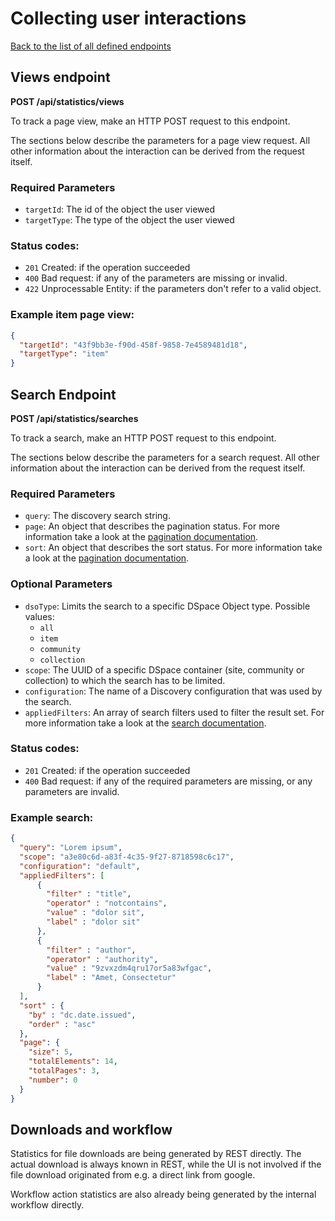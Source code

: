 # Collecting user interactions
[Back to the list of all defined endpoints](endpoints.md)

## Views endpoint
**POST /api/statistics/views**

To track a page view, make an HTTP POST request to this endpoint.

The sections below describe the parameters for a page view request. All other information about the interaction can be derived from the request itself.

### Required Parameters
- `targetId`: The id of the object the user viewed
- `targetType`: The type of the object the user viewed

### Status codes:

- `201` Created: if the operation succeeded
- `400` Bad request: if any of the parameters are missing or invalid.
- `422` Unprocessable Entity: if the parameters don't refer to a valid object.

### Example item page view:

```json
{
  "targetId": "43f9bb3e-f90d-458f-9858-7e4589481d18",
  "targetType": "item"
}
```


## Search Endpoint
**POST /api/statistics/searches**

To track a search, make an HTTP POST request to this endpoint.

The sections below describe the parameters for a search request. All other information about the interaction can be derived from the request itself.

### Required Parameters
- `query`: The discovery search string.
- `page`: An object that describes the pagination status. For more information take a look at the [pagination documentation](README.md#Pagination).
- `sort`: An object that describes the sort status. For more information take a look at the [pagination documentation](README.md#Pagination).

### Optional Parameters
- `dsoType`: Limits the search to a specific DSpace Object type. Possible values:
     - `all`
     - `item`
     - `community`
     - `collection`
- `scope`: The UUID of a specific DSpace container (site, community or collection) to which the search has to be limited.
- `configuration`: The name of a Discovery configuration that was used by the search.
- `appliedFilters`: An array of search filters  used to filter the result set. For more information take a look at the [search documentation](search-endpoint.md#matching-dspace-objects-search-results).

### Status codes:

- `201` Created: if the operation succeeded
- `400` Bad request: if any of the required parameters are missing, or any parameters are invalid.

### Example search:

```json
{
  "query": "Lorem ipsum",
  "scope": "a3e80c6d-a83f-4c35-9f27-8718598c6c17",
  "configuration": "default",
  "appliedFilters": [
      {
        "filter" : "title",
        "operator" : "notcontains",
        "value" : "dolor sit",
        "label" : "dolor sit"
      },
      {
        "filter" : "author",
        "operator" : "authority",
        "value" : "9zvxzdm4qru17or5a83wfgac",
        "label" : "Amet, Consectetur"
      }
  ],
  "sort" : {
    "by" : "dc.date.issued",
    "order" : "asc"
  },
  "page": {
    "size": 5,
    "totalElements": 14,
    "totalPages": 3,
    "number": 0
  }
}
```

## Downloads and workflow

Statistics for file downloads are being generated by REST directly. The actual download is always known in REST, while the UI is not involved if the file download originated from e.g. a direct link from google.

Workflow action statistics are also already being generated by the internal workflow directly.
